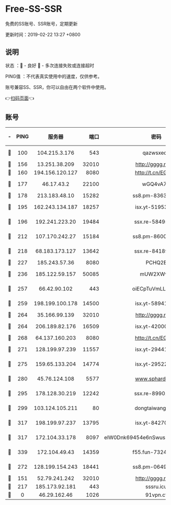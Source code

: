 # Free-SS-SSR

免费的SS账号、SSR账号，定期更新

更新时间：2019-02-22 13:27 +0800

## 说明

状态     ：🙂 - 良好 🙁 - 多次连接失败或连接超时

PING值   ：不代表真实使用中的速度，仅供参考。

账号兼容SS、SSR，你可以自由在两个软件中使用。

👉[扫码页面](https://liesauer.github.io/free-ss-ssr.github.io/)👈

## 账号

|-|PING|服务器|端口|密码|加密方式|区域|
|:----:|:----:|:-----:|-----:|:----:|:----:|:----:|
|🙂|100|104.215.3.176|543|qazwsxedc|aes-256-gcm|JP|
|🙂|156|13.251.38.209|32010|http://gggg.rocks|chacha20|SG|
|🙂|160|194.156.120.127|8080|http://t.cn/EGJIyrl|rc4-md5|RU|
|🙂|177|46.17.43.2|22100|wGQ4vA7D|aes-256-gcm|RU|
|🙂|178|213.183.48.10|15282|ss8.pm-83634302|rc4-md5|RU|
|🙂|195|162.243.134.187|18257|isx.yt-51953199|aes-256-cfb|US|
|🙂|196|192.241.223.20|19484|ssx.re-58495020|aes-256-cfb|US|
|🙂|212|107.170.242.27|15184|ss8.pm-86005038|aes-256-cfb|US|
|🙂|218|68.183.173.127|13642|ssx.re-84189267|aes-256-cfb|US|
|🙂|227|185.243.57.36|8080|PCHQ2E|rc4-md5|US|
|🙂|236|185.122.59.157|50085|mUW2XWw8|aes-256-cfb|GB|
|🙂|257|66.42.90.102|443|oiECpTuVmLLxk4Ts|aes-256-cfb|US|
|🙂|259|198.199.100.178|14500|isx.yt-58941440|aes-256-cfb|US|
|🙂|264|35.166.99.139|32010|http://gggg.rocks|chacha20|US|
|🙂|264|206.189.82.176|16509|isx.yt-42000315|aes-256-cfb|SG|
|🙂|268|64.137.160.203|8080|http://t.cn/EGJIyrl|rc4-md5|CA|
|🙂|271|128.199.97.239|11557|isx.yt-29441916|aes-256-cfb|SG|
|🙂|275|159.65.133.204|14774|isx.yt-29522015|aes-256-cfb|SG|
|🙂|280|45.76.124.108|5577|www.sphard.com|aes-256-cfb|AU|
|🙂|295|178.128.30.219|12242|ssx.re-89901367|aes-256-cfb|SG|
|🙂|299|103.124.105.211|80|dongtaiwang.com|aes-256-cfb|US|
|🙂|317|198.199.97.237|13795|isx.yt-84270980|aes-256-cfb|US|
|🙂|317|172.104.33.178|8097|eIW0Dnk69454e6nSwuspv9DmS201tQ0D|aes-256-cfb|SG|
|🙂|339|172.104.49.43|14359|f55.fun-73245889|aes-256-cfb|SG|
|🙂|272|128.199.154.243|18441|ss8.pm-06496894|aes-256-cfb|SG|
|🙁|151|52.79.241.242|32010|http://gggg.rocks|chacha20|KR|
|🙁|217|185.173.92.181|443|sssru.icu|rc4-md5|RU|
|🙁|0|46.29.162.46|1026|91vpn.cf|rc4-md5|RU|
